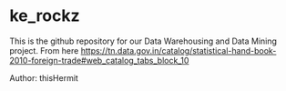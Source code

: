 # ke_rockz

This is the github repository for our Data Warehousing and Data Mining project. From here https://tn.data.gov.in/catalog/statistical-hand-book-2010-foreign-trade#web_catalog_tabs_block_10




Author: thisHermit
